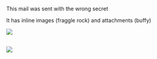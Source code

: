 This mail was sent with the wrong secret  
  

It has inline images (fraggle rock) and attachments (buffy)  
  
 ![](FraggleRock1984single.jpg)  
​  

![](resizedimage600298-Standard-Image-Size-Buffy.jpg)

